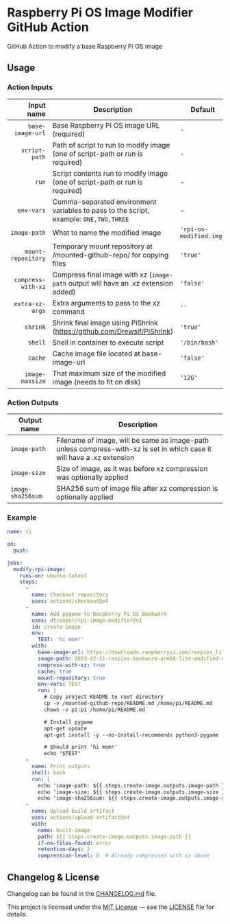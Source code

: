 # Raspberry Pi OS Image Modifier GitHub Action

GitHub Action to modify a base Raspberry Pi OS image

## Usage

### Action Inputs

|  Input name        |  Description                                                                          |  Default                |
|-------------------:|---------------------------------------------------------------------------------------|-------------------------|
| `base-image-url`   | Base Raspberry Pi OS image URL (required)                                             | -                       |
| `script-path`      | Path of script to run to modify image (one of script-path or run is required)         | -                       |
| `run`              | Script contents run to modify image (one of script-path or run is required)           | -                       |
| `env-vars`         | Comma-separated environment variables to pass to the script, example: `ONE,TWO,THREE` | -                       |
| `image-path`       | What to name the modified image                                                       | `'rpi-os-modified.img'` |
| `mount-repository` | Temporary mount repository at /mounted-github-repo/ for copying files                 | `'true'`                |
| `compress-with-xz` | Compress final image with xz (`image-path` output will have an .xz extension added)   | `'false'`               |
| `extra-xz-args`    | Extra arguments to pass to the xz command                                             | `''`                    |
| `shrink`           | Shrink final image using PiShrink (<https://github.com/Drewsif/PiShrink>)             | `'true'`                |
| `shell`            | Shell in container to execute script                                                  | `'/bin/bash'`           |
| `cache`            | Cache image file located at base-image-url                                            | `'false'`               |
| `image-maxsize`    | That maximum size of the modified image (needs to fit on disk)                        | `'12G'`                 |


### Action Outputs

| Output name       | Description                                                                                                             |
|------------------ |-------------------------------------------------------------------------------------------------------------------------|
| `image-path`      | Filename of image, will be same as image-path unless compress-with-xz is set in which case it will have a .xz extension |
| `image-size`      | Size of image, as it was before xz compression was optionally applied                                                   |
| `image-sha256sum` | SHA256 sum of image file after xz compression is optionally applied                                                     |

### Example

```yaml
name: ci

on:
  push:

jobs:
  modify-rpi-image:
    runs-on: ubuntu-latest
    steps:
      -
        name: Checkout repository
        uses: actions/checkout@v4
      -
        name: Add pygame to Raspberry Pi OS Bookworm
        uses: dtcooper/rpi-image-modifier@v1
        id: create-image
        env:
          TEST: 'hi mom!'
        with:
          base-image-url: https://downloads.raspberrypi.com/raspios_lite_arm64/images/raspios_lite_arm64-2023-12-11/2023-12-11-raspios-bookworm-arm64-lite.img.xz
          image-path: 2023-12-11-raspios-bookworm-arm64-lite-modified-with-pygame.img
          compress-with-xz: true
          cache: true
          mount-repository: true
          env-vars: TEST
          run: |
            # Copy project README to root directory
            cp -v /mounted-github-repo/README.md /home/pi/README.md
            chown -v pi:pi /home/pi/README.md

            # Install pygame
            apt-get update
            apt-get install -y --no-install-recommends python3-pygame

            # Should print 'hi mom!'
            echo "$TEST"
      -
        name: Print outputs
        shell: bash
        run: |
          echo 'image-path: ${{ steps.create-image.outputs.image-path }}'
          echo 'image-size: ${{ steps.create-image.outputs.image-size }}'
          echo 'image-sha256sum: ${{ steps.create-image.outputs.image-sha256sum }}'
      -
        name: Upload build artifact
        uses: actions/upload-artifact@v4
        with:
          name: built-image
          path: ${{ steps.create-image.outputs.image-path }}
          if-no-files-found: error
          retention-days: 2
          compression-level: 0  # Already compressed with xz above
```


## Changelog &amp; License

Changelog can be found in the [CHANGELOG.md](CHANGELOG.md) file.

This project is licensed under the [MIT License](https://opensource.org/licenses/MIT)
&mdash; see the [LICENSE](LICENSE) file for details.

